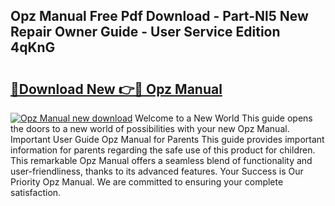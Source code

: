 ## Opz Manual Free Pdf Download - Part-Nl5 New Repair Owner Guide - User Service Edition 4qKnG

# <h2><a href="http://cf23670.oget.top/?id=Opz+Manual">🔗Download New 👉🔴 Opz Manual</a></h2>

[![Opz Manual new download](https://i.imgur.com/5g1atiW.png)](http://cf23670.oget.top/?id=Opz+Manual)
Welcome to a New World This guide opens the doors to a new world of possibilities with your new Opz Manual. Important User Guide Opz Manual for Parents This guide provides important information for parents regarding the safe use of this product for children. This remarkable Opz Manual offers a seamless blend of functionality and user-friendliness, thanks to its advanced features. Your Success is Our Priority Opz Manual. We are committed to ensuring your complete satisfaction.
